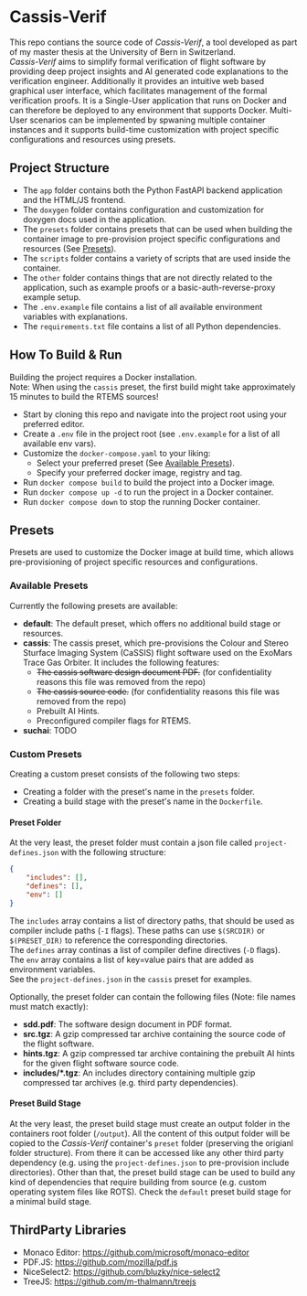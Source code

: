 # Cassis-Verif

This repo contians the source code of *Cassis-Verif*, a tool developed as part of my master thesis at the University of Bern in Switzerland.  
*Cassis-Verif* aims to simplify formal verification of flight software by providing deep project insights and AI generated code explanations to the verification engineer. Additionally it provides an intuitive web based graphical user interface, which facilitates management of the formal verification proofs. It is a Single-User application that runs on Docker and can therefore be deployed to any environment that supports Docker. Multi-User scenarios can be implemented by spwaning multiple container instances and it supports build-time customization with project specific configurations and resources using presets.

## Project Structure

- The `app` folder contains both the Python FastAPI backend application and the HTML/JS frontend.
- The `doxygen` folder contains configuration and customization for doxygen docs used in the application.
- The `presets` folder contains presets that can be used when building the container image to pre-provision project specific configurations and resources (See [Presets](#presets)).
- The `scripts` folder contains a variety of scripts that are used inside the container.
- The `other` folder contains things that are not directly related to the application, such as example proofs or a basic-auth-reverse-proxy example setup.
- The `.env.example` file contains a list of all available environment variables with explanations.
- The `requirements.txt` file contains a list of all Python dependencies.

## How To Build & Run

Building the project requires a Docker installation.  
Note: When using the `cassis` preset, the first build might take approximately 15 minutes to build the RTEMS sources!

- Start by cloning this repo and navigate into the project root using your preferred editor.
- Create a `.env` file in the project root (see `.env.example` for a list of all available env vars).
- Customize the `docker-compose.yaml` to your liking:
  - Select your preferred preset (See [Available Presets](#available-presets)).
  - Specify your preferred docker image, registry and tag.
- Run `docker compose build` to build the project into a Docker image.
- Run `docker compose up -d` to run the project in a Docker container.
- Run `docker compose down` to stop the running Docker container.

## Presets

Presets are used to customize the Docker image at build time, which allows pre-provisioning of project specific resources and configurations.

### Available Presets

Currently the following presets are available:

- **default**: The default preset, which offers no additional build stage or resources.
- **cassis**: The cassis preset, which pre-provisions the Colour and Stereo Sturface Imaging System (CaSSIS) flight software used on the ExoMars Trace Gas Orbiter. It includes the following features:
  - ~~The cassis software design document PDF.~~ (for confidentiality reasons this file was removed from the repo)
  - ~~The cassis source code.~~ (for confidentiality reasons this file was removed from the repo)
  - Prebuilt AI Hints.
  - Preconfigured compiler flags for RTEMS.
- **suchai**: TODO

### Custom Presets

Creating a custom preset consists of the following two steps:

- Creating a folder with the preset's name in the `presets` folder.
- Creating a build stage with the preset's name in the `Dockerfile`.

#### Preset Folder

At the very least, the preset folder must contain a json file called `project-defines.json` with the following structure:

```json
{
    "includes": [],
    "defines": [],
    "env": []
}
```

The `includes` array contains a list of directory paths, that should be used as compiler include paths (`-I` flags). These paths can use `$(SRCDIR)` or `$(PRESET_DIR)` to reference the corresponding directories.  
The `defines` array continas a list of compiler define directives (`-D` flags).  
The `env` array contains a list of key=value pairs that are added as environment variables.  
See the `project-defines.json` in the `cassis` preset for examples.

Optionally, the preset folder can contain the following files (Note: file names must match exactly):

- **sdd.pdf**: The software design document in PDF format.
- **src.tgz**: A gzip compressed tar archive containing the source code of the flight software.
- **hints.tgz**: A gzip compressed tar archive containing the prebuilt AI hints for the given flight software source code.
- **includes/*.tgz**: An includes directory containing multiple gzip compressed tar archives (e.g. third party dependencies).

#### Preset Build Stage

At the very least, the preset build stage must create an output folder in the containers root folder (`/output`). All the content of this output folder will be copied to the *Cassis-Verif* container's `preset` folder (preserving the origianl folder structure). From there it can be accessed like any other third party dependency (e.g. using the `project-defines.json` to pre-provision include directories). Other than that, the preset build stage can be used to build any kind of dependencies that require building from source (e.g. custom operating system files like ROTS). Check the `default` preset build stage for a minimal build stage.

## ThirdParty Libraries

- Monaco Editor: <https://github.com/microsoft/monaco-editor>
- PDF.JS: <https://github.com/mozilla/pdf.js>
- NiceSelect2: <https://github.com/bluzky/nice-select2>
- TreeJS: <https://github.com/m-thalmann/treejs>
